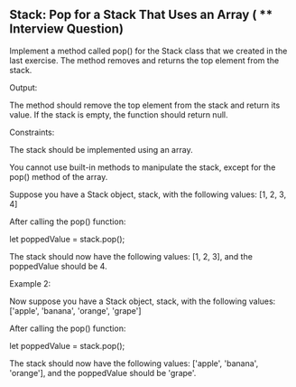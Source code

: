 ## Stack: Pop for a Stack That Uses an Array ( ** Interview Question)

Implement a method called pop() for the Stack class that we created in the last exercise.  The method removes and returns the top element from the stack.

Output:

The method should remove the top element from the stack and return its value. If the stack is empty, the function should return null.

Constraints:

The stack should be implemented using an array.

You cannot use built-in methods to manipulate the stack, except for the pop() method of the array.

Suppose you have a Stack object, stack, with the following values:
[1, 2, 3, 4]

After calling the pop() function:

let poppedValue = stack.pop();


The stack should now have the following values:
[1, 2, 3], and the poppedValue should be 4.





Example 2:

Now suppose you have a Stack object, stack, with the following values:
['apple', 'banana', 'orange', 'grape']

After calling the pop() function:

let poppedValue = stack.pop();


The stack should now have the following values:
['apple', 'banana', 'orange'], and the poppedValue should be 'grape'.

